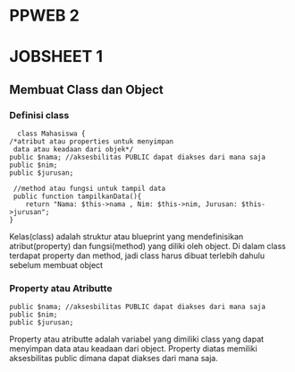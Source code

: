# PPWEB 2
# JOBSHEET 1
  <h2>Membuat Class dan Object</h2>
  <h3>Definisi class</h3>
     
      class Mahasiswa {
    /*atribut atau properties untuk menyimpan
     data atau keadaan dari objek*/
    public $nama; //aksesbilitas PUBLIC dapat diakses dari mana saja
    public $nim;
    public $jurusan;

     //method atau fungsi untuk tampil data
     public function tampilkanData(){
        return "Nama: $this->nama , Nim: $this->nim, Jurusan: $this->jurusan";
    }
<p>Kelas(class) adalah struktur atau blueprint yang mendefinisikan atribut(property) dan fungsi(method) yang diliki oleh object. Di dalam class terdapat property dan method, jadi class harus dibuat terlebih dahulu sebelum membuat object
</p>

<h3>Property atau Atributte</h3>

    public $nama; //aksesbilitas PUBLIC dapat diakses dari mana saja
    public $nim;
    public $jurusan;
    
<p>Property atau atributte adalah variabel yang dimiliki class yang dapat menyimpan data atau keadaan dari object. Property diatas memiliki aksesbilitas public dimana dapat diakses dari mana saja. </p>







